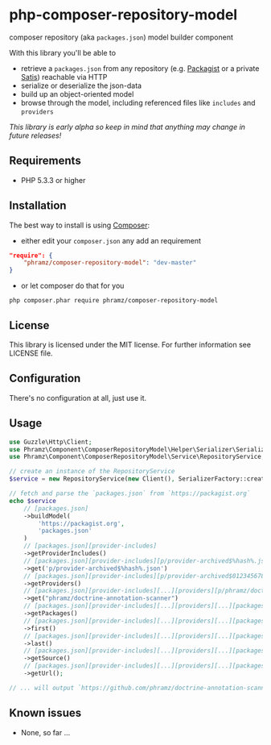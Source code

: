 php-composer-repository-model
=============================

composer repository (aka `packages.json`) model builder component

With this library you'll be able to
- retrieve a `packages.json` from any repository (e.g. [Packagist](packagist.org) or a private [Satis](https://github.com/composer/satis)) reachable via HTTP
- serialize or deserialize the json-data
- build up an object-oriented model
- browse through the model, including referenced files like `includes` and `providers`

*This library is early alpha so keep in mind that anything may change in future releases!*

## Requirements

- PHP 5.3.3 or higher

## Installation

The best way to install is using [Composer](https://getcomposer.org):

- either edit your `composer.json` any add an requirement

``` json
"require": {
    "phramz/composer-repository-model": "dev-master"
}
```

- or let composer do that for you

```
php composer.phar require phramz/composer-repository-model
```

## License

This library is licensed under the MIT license. For further information see LICENSE file.

## Configuration

There's no configuration at all, just use it.

## Usage

```php
use Guzzle\Http\Client;
use Phramz\Component\ComposerRepositoryModel\Helper\Serializer\SerializerFactory;
use Phramz\Component\ComposerRepositoryModel\Service\RepositoryService;

// create an instance of the RepositoryService
$service = new RepositoryService(new Client(), SerializerFactory::create());

// fetch and parse the `packages.json` from `https://packagist.org`
echo $service
    // [packages.json]
    ->buildModel(
        'https://packagist.org',
        'packages.json'
    )
    // [packages.json][provider-includes]
    ->getProviderIncludes()
    // [packages.json][provider-includes][p/provider-archived$%hash%.json]
    ->get('p/provider-archived$%hash%.json')
    // [packages.json][provider-includes][p/provider-archived$0123456789.json][providers]
    ->getProviders()
    // [packages.json][provider-includes][...][providers][p/phramz/doctrine-annotation-scanner$0123456789.json]
    ->get("phramz/doctrine-annotation-scanner")
    // [packages.json][provider-includes][...][providers][...][packages]
    ->getPackages()
    // [packages.json][provider-includes][...][providers][...][packages][phramz/doctrine-annotation-scanner]
    ->first()
    // [packages.json][provider-includes][...][providers][...][packages][...][v1.0.0]
    ->last()
    // [packages.json][provider-includes][...][providers][...][packages][...][v1.0.0][source]
    ->getSource()
    // [packages.json][provider-includes][...][providers][...][packages][...][v1.0.0][source][url]
    ->getUrl();

// ... will output `https://github.com/phramz/doctrine-annotation-scanner.git`
```

## Known issues

- None, so far ...
